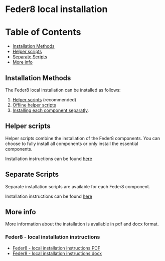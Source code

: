 # Feder8 local installation

Table of Contents
=================
* [Installation Methods](#installation-methods)
* [Helper scripts](#helper-scripts)
* [Separate Scripts](#separate-scripts)
* [More info](#more-info)
## Installation Methods
The Feder8 local installation can be installed as follows:
1. [Helper scripts](https://github.com/Feder8-Platform/Feder8-Setup/tree/main/local-installation/helper-scripts) (recommended)
2. [Offline helper scripts](https://github.com/Feder8-Platform/Feder8-Setup/tree/main/local-installation/offline-helper-scripts)
3. [Installing each component separatly](https://github.com/Feder8-Platform/Feder8-Setup/tree/main/local-installation/separate-scripts).

## Helper scripts
Helper scripts combine the installation of the Feder8 components. You can choose to fully install all components or only install the essential components.

Installation instructions can be found [here](https://github.com/Feder8-Platform/Feder8-Setup/tree/main/local-installation/helper-scripts)

## Separate Scripts
Separate installation scripts are available for each Feder8 component.

Installation instructions can be found [here](https://github.com/Feder8-Platform/Feder8-Setup/tree/main/local-installation/separate-scripts)

## More info

More information about the installation is available in pdf and docx format.

### Feder8 - local installation instructions
- [Feder8 - local installation instructions PDF](https://github.com/Feder8-Platform/Feder8-Setup/tree/main/local-installation/Feder8%20local%20installation%20instructions.pdf)
- [Feder8 - local installation instructions docx](https://github.com/Feder8-Platform/Feder8-Setup/tree/main/local-installation/Feder8%20local%20installation%20instructions.docx)

